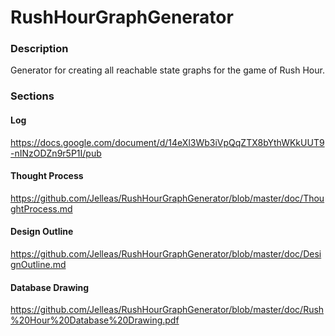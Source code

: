 RushHourGraphGenerator
======================

### Description
Generator for creating all reachable state graphs for the game of Rush Hour.


### Sections

#### Log
https://docs.google.com/document/d/14eXl3Wb3iVpQqZTX8bYthWKkUUT9-nINzODZn9r5P1I/pub

#### Thought Process
https://github.com/Jelleas/RushHourGraphGenerator/blob/master/doc/ThoughtProcess.md

#### Design Outline
https://github.com/Jelleas/RushHourGraphGenerator/blob/master/doc/DesignOutline.md

#### Database Drawing
https://github.com/Jelleas/RushHourGraphGenerator/blob/master/doc/Rush%20Hour%20Database%20Drawing.pdf
